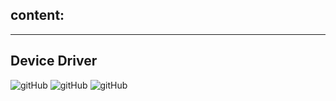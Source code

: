 ## content:
---
## Device Driver 
![gitHub](https://github.com/ismailTareq/Embedded_linux_diploma/blob/main/00.Embinux/Device%20Driver/d1.png)
![gitHub](https://github.com/ismailTareq/Embedded_linux_diploma/blob/main/00.Embinux/Device%20Driver/d2.png)
![gitHub](https://github.com/ismailTareq/Embedded_linux_diploma/blob/main/00.Embinux/Device%20Driver/d3.png)
